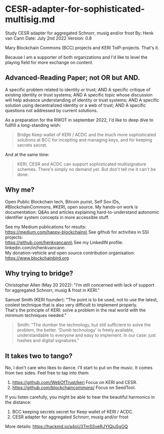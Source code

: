 # CESR-adapter-for-sophisticated-multisig.md
Study CESR adapter for aggregated Schnorr, musig and/or frost
By: Henk van Cann
Date: July 2nd 2022
Version: 0.8

Mary Blockchain Commons (BCC) projects and KERI ToIP-projects. That's it.

Because I am a supporter of both organizations and I'd like to level the playing field for more exchange on content.

## Advanced-Reading Paper; not OR but AND.

A specific problem related to identity or trust; AND
A specific critique of existing identity or trust systems; AND
A specific topic whose discussion will help advance understanding of identity or trust systems; AND
A specific solution using decentralized identity or a web of trust; AND
A specific questions not addressed by current solutions.

As a preparation for the RWOT in september 2022, 
I'd like to deep dive to fullfill a long-standing wish: 

> Bridge Keep wallet of KERI / ACDC and the much more sophisticated solutions at BCC for incepting and managing keys, and for keeping secrets secret.

And at the same time:

> KERI, CESR and ACDC can support sophisticated multisignature schemes. There's simply no demand yet. But don't tell me it can't be done.

## Why me?
Open Public Blockchain tech, Bitcoin purist, Self Sov IDs, #BlockchainCommons, #KERI, open source.
My hands-on work is documentation: Q&As and articles explaining hard-to-understand autonomic identifier system concepts in more accessible stuff.

See my Medium publications for results:\
https://medium.com/happy-blockchains\
See github for activities in SSI projects:\
https://github.com/henkvancann\
See my LinkedIN profile:\
linkedin.com/in/henkvancann\
My donation-vehicle and open source contribution organisation:\
https://www.blockchainbird.org


## Why trying to bridge?

Christopher Allen (May 20 2022): "I’m still concerned with lack of support for aggregated Schnorr, musig & frost in KERI."

Samuel Smith (KERI founder):
"The point is to be used, not to use the latest, coolest technique that is also very difficult to implement properly.\
That's the principle of KERI: solve a problem in the real world with the minimum techniques needed."

> Smith:
> "The dumber the technology, but still sufficient to solve the problem, the better. 'Dumb technology' is freely available, understandable to everyone and easy to implement. In our case: just hashes and digital signatures."

## It takes two to tango?
No, I don't care who likes to dance. I'll start to put on the music. It comes from two sides. Feel free to tap into them:
1. https://github.com/WebOfTrust/keri Focus on KERI and CESR.
2. https://github.com/blockchaincommons/ Focus on SeedTool.

If you listen carefully, you might be able to hear the beautiful harmonics in the distance:
1. BCC keeping secrets secret for Keep wallet of KERI / ACDC.
2. CESR adapter for aggregated Schnorr, musig and/or frost

More details: https://hackmd.io/a4oU3TmSSveRJYIQjuSgOQ


